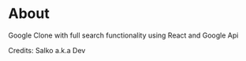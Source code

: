 # About

Google Clone with full search functionality using React and Google Api

Credits: Salko a.k.a Dev
